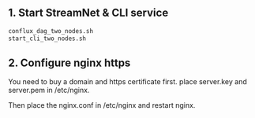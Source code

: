 ## 1. Start StreamNet & CLI service 

```bash
conflux_dag_two_nodes.sh
start_cli_two_nodes.sh
```
## 2. Configure nginx https

You need to buy a domain and https certificate first.
place server.key and server.pem in /etc/nginx.

Then place the nginx.conf in /etc/nginx and restart nginx.
